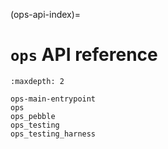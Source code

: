 (ops-api-index)=
# `ops` API reference

```{toctree}
:maxdepth: 2

ops-main-entrypoint
ops
ops_pebble
ops_testing
ops_testing_harness
```

